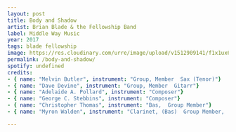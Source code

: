 ```yaml
---
layout: post
title: Body and Shadow
artist: Brian Blade & the Fellowship Band
label: Middle Way Music
year: 2017
tags: blade fellowship
image: https://res.cloudinary.com/urre/image/upload/v1512909141/f1x1ux6sptjufh2m3rab.jpg
permalink: /body-and-shadow/
spotify: undefined
credits:
- { name: "Melvin Butler", instrument: "Group, Member  Sax (Tenor)"}
- { name: "Dave Devine", instrument: "Group, Member  Gitarr"}
- { name: "Adelaide A. Pollard", instrument: "Composer"}
- { name: "George C. Stebbins", instrument: "Composer"}
- { name: "Christopher Thomas", instrument: "Bas,  Group Member"}
- { name: "Myron Walden", instrument: "Clarinet, (Bas)  Group Member,  Sax (Alto)"}

---
```


